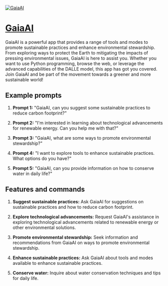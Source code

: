 [![GaiaAI](https://files.oaiusercontent.com/file-7zTSsJk1gwR6VW26tZBKSCWx?se=2123-10-17T05%3A30%3A48Z&sp=r&sv=2021-08-06&sr=b&rscc=max-age%3D31536000%2C%20immutable&rscd=attachment%3B%20filename%3De0e83728-8516-4982-8268-3c4facc85ef5.png&sig=m/1J4MK0xhsoHWOUK8XsVeGlRcS6O0HCxdGN8PqOtJg%3D)](https://chat.openai.com/g/g-Nh82JS6BH-gaiaai)

# [GaiaAI](https://chat.openai.com/g/g-Nh82JS6BH-gaiaai)

GaiaAI is a powerful app that provides a range of tools and modes to promote sustainable practices and enhance environmental stewardship. From exploring ways to protect the Earth to mitigating the impacts of pressing environmental issues, GaiaAI is here to assist you. Whether you want to use Python programming, browse the web, or leverage the advanced capabilities of the DALLE model, this app has got you covered. Join GaiaAI and be part of the movement towards a greener and more sustainable world!

## Example prompts

1. **Prompt 1:** "GaiaAI, can you suggest some sustainable practices to reduce carbon footprint?"

2. **Prompt 2:** "I'm interested in learning about technological advancements for renewable energy. Can you help me with that?"

3. **Prompt 3:** "GaiaAI, what are some ways to promote environmental stewardship?"

4. **Prompt 4:** "I want to explore tools to enhance sustainable practices. What options do you have?"

5. **Prompt 5:** "GaiaAI, can you provide information on how to conserve water in daily life?"

## Features and commands

1. **Suggest sustainable practices:** Ask GaiaAI for suggestions on sustainable practices and how to reduce carbon footprint.

2. **Explore technological advancements:** Request GaiaAI's assistance in exploring technological advancements related to renewable energy or other environmental solutions.

3. **Promote environmental stewardship:** Seek information and recommendations from GaiaAI on ways to promote environmental stewardship.

4. **Enhance sustainable practices:** Ask GaiaAI about tools and modes available to enhance sustainable practices.

5. **Conserve water:** Inquire about water conservation techniques and tips for daily life.